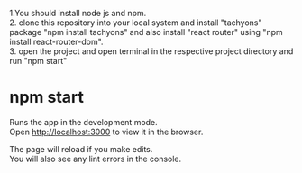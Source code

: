 1.You should install  node js and npm.\
2. clone this repository into your local system and install "tachyons" package  "npm install tachyons" and also install "react router" using "npm install react-router-dom".\
3. open the project and open terminal in the respective project directory and run "npm start"
# npm start

Runs the app in the development mode.\
Open [http://localhost:3000](http://localhost:3000) to view it in the browser.

The page will reload if you make edits.\
You will also see any lint errors in the console.


